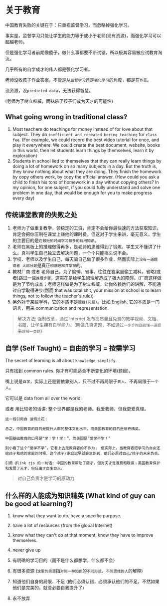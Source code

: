 # 关于教育

中国教育失败的关键在于：只重视监督学习，而忽略掉强化学习。

事实是，监督学习只能让学生的能力等于或小于老师\(现有资源\)，而强化学习可以超越老师。

但是强化学习者前期像傻子，做什么事都要不断试错，所以极其容易被应试教育淘汰。

几乎所有的自学成才的伟人都是强化学习者。

老师没收孩子作业答案，不管是从`监督学习`还是`强化学习`的角度，都是在`作恶`。

没资源，没`predicted data`，无法获得智慧。

\(老师为了树立权威，而抹杀了孩子们成为天才的可能性\)

## What going wrong in traditional class?

1. Most teachers do teachings for money instead of for love about that subject. They do `inefficient and repeated boring teaching` for `class fee`. \(For example, we could record the best video tutorial for once, and play it everywhere. We could create the best document, website, books in this world, then let students learn things by themselves, learn it by exploration\)
2. Students in school lied to themselves that they can really learn things by doing a lot of homework on so many subjects in a day. But the truth is, they know nothing about what they are doing. They finish the homework by copy others work, by copy the official answer. \(How could you ask a child to finish his tons of homework in a day without copying others? In my opinion, for one subject, if you could fully understand and solve one problem in one day, that would be enough for you to make progress every day\)

## 传统课堂教育的失败之处

1. 老师为了做重复教学，领稳定的工资，肯定不会给你最快速的方法获取知识，肯定会把你压制在课堂上赚他的课时费。但这对于学生来讲，毫无意义，学生的主要目的是`在最短的时间学习最多的有用知识`。
2. 老师在黑板上的推理做得再多，是老师的思维得到了锻炼，学生又不懂讲了什么。真叫学生自己独立去解决问题，一个个只能摇头说不会。
3. 学校、老师以及学生自己，每天骗自己做了很多作业，然而实际上`没有一道题 或者 大部分题`是真正`彻底理解并掌握`的。
4. 教材厂商 或者 老师自己，为了偷懒、省事，往往在答案里偷工减料，省略\(或者\)跳过一些`推理步骤`，这实在是给学生的理解造成了极大的障碍。\(厂商这样做是为了节约成本；老师这样做是为了树立权威，让你依赖她们的讲解，不能通过自学取得进步\(然而 that was total shit, your mission at school is to learn things, not to follow the teacher's rule\)\)
5. 另外对于某些学科，它的本质不是`题目(问题)`。比如 English, 它的本质是一门语言，用来 communication and representation.

> 解决方法: 强制改革，通过 Internet 发布高质量且免费的教学视频、文档、书籍，让学生拥有自学能力。\(瞎做几百道题，不如通过`一步步彻底搞懂一道题`来`理解一类题`\)

## 自学 \(Self Taught\) = 自由的学习 = 按需学习

The secret of learning is all about `knowledge simplify`.

只有找到 common rules. 你才有可能适合不断变化的环境\(题目\)。

嘴上说是`自学`，实际上还是要依靠别人，只不过不再局限于`真人`、不再局限于`一个人`。

它可以是 data from all over the world.

或者 用比较老的话讲: 整个世界都是我的老师。我爱我师，但我更爱真理。

```text
这一段引用自 波特兰花：

总之，中国教育的目的是提升人群的整体文化水平，而美国教育的目的是培养精英。

中国基础教育的口号是“学！学！学！”，而美国是“爱学不学！”

别小看了这个“爱学不学”。它看上去是教育者的不作为； 但实际上，当教育者把学习的自由还给孩子和他的家庭的时候，这个孩子/家庭迟早就会意识到，他们必须对自己/孩子的未来负责。

引用 @link zjs 的一句话: 中国的教育帮助了庸才，但对天才是浪费和耽误；美国教育保护和发展了天才，但任庸才自生自灭。
```

> 对自己负责才是学习的原动力

## 什么样的人能成为知识精英 \(What kind of guy can be good at learning?\)

1. know what they want to do. have a specific purpose.
2. have a lot of resources \(from the global Internet\)
3. know what they can't do at that moment, know they have to improve themselves.
4. never give up



1. 有明确的学习目的（而不是什么都想学，什么都不会）
2. 有很多资源 \(`这里的资源`指`对同一种知识`的`不同形式`、`不同思维的人`的解释\)
3. 知道他们自身的局限、不足 \(他们必须认错，必须承认他们的不足。不然如果他们是完美的，就没必要自我提升了\)
4. 永不放弃


